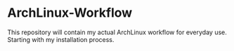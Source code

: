 # ArchLinux-Workflow
This repository will contain my actual ArchLinux workflow for everyday use. Starting with my installation process.
